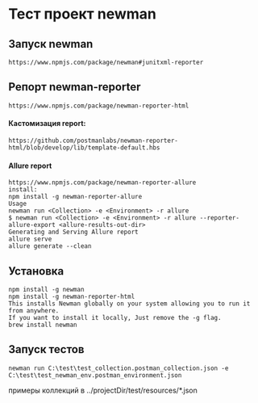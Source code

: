 # Тест проект newman


## Запуск newman 
    https://www.npmjs.com/package/newman#junitxml-reporter

## Репорт newman-reporter
    https://www.npmjs.com/package/newman-reporter-html


#### Кастомизация report:
    https://github.com/postmanlabs/newman-reporter-html/blob/develop/lib/template-default.hbs
#### Allure report

    https://www.npmjs.com/package/newman-reporter-allure
    install:
    npm install -g newman-reporter-allure
    Usage
    newman run <Collection> -e <Environment> -r allure
    $ newman run <Collection> -e <Environment> -r allure --reporter-allure-export <allure-results-out-dir>
    Generating and Serving Allure report
    allure serve
    allure generate --clean

## Установка
	npm install -g newman
	npm install -g newman-reporter-html
	This installs Newman globally on your system allowing you to run it from anywhere.
	If you want to install it locally, Just remove the -g flag.
	brew install newman

## Запуск тестов
    newman run C:\test\test_collection.postman_collection.json -e C:\test\test_newman_env.postman_environment.json

примеры коллекций в ../projectDir/test/resources/*.json

